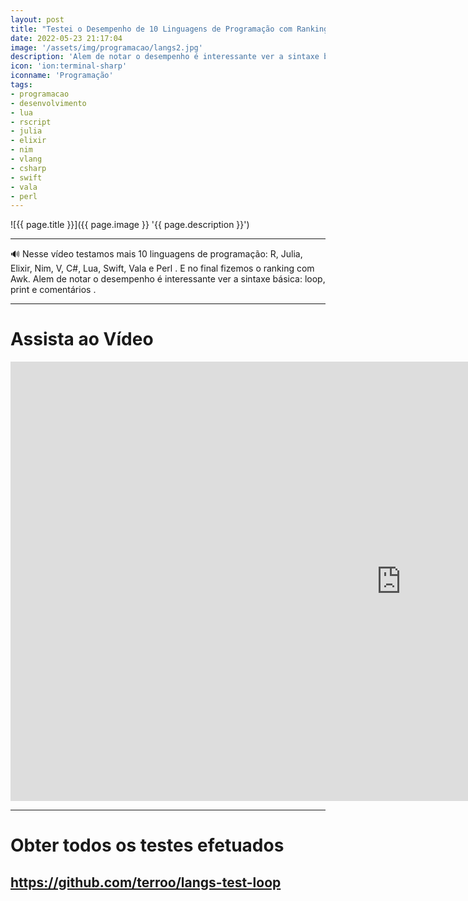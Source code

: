 ```yaml
---
layout: post
title: "Testei o Desempenho de 10 Linguagens de Programação com Ranking - Parte 2"
date: 2022-05-23 21:17:04
image: '/assets/img/programacao/langs2.jpg'
description: 'Alem de notar o desempenho é interessante ver a sintaxe básica: loop, print e comentários .'
icon: 'ion:terminal-sharp'
iconname: 'Programação'
tags:
- programacao
- desenvolvimento
- lua
- rscript
- julia
- elixir
- nim
- vlang
- csharp
- swift
- vala
- perl
---
```


![{{ page.title }}]({{ page.image }} '{{ page.description }}')

---

🔊 Nesse vídeo testamos mais 10 linguagens de programação: R, Julia, Elixir, Nim, V, C#, Lua, Swift, Vala e Perl . E no final fizemos o ranking com Awk. Alem de notar o desempenho é interessante ver a sintaxe básica: loop, print e comentários .

---

# Assista ao Vídeo

<iframe width="1250" height="703" src="https://www.youtube.com/embed/KbWIFxUqjfc" title="YouTube video player" frameborder="0" allow="accelerometer; autoplay; clipboard-write; encrypted-media; gyroscope; picture-in-picture" allowfullscreen></iframe>

---

# Obter todos os testes efetuados
## <https://github.com/terroo/langs-test-loop>
